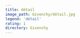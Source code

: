 ```yaml
---
title: détail
image_path: Givenchy/détail.jpg
legend: 'détail'
rating: 1
directory: Givenchy
---
```

